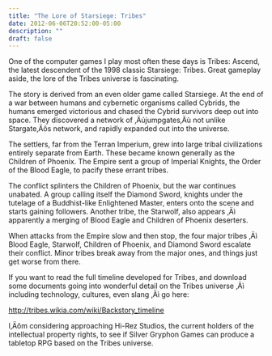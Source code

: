 ```yaml
---
title: "The Lore of Starsiege: Tribes"
date: 2012-06-06T20:52:00-05:00
description: ""
draft: false
---
```

One of the computer games I play most often these days is Tribes:
Ascend, the latest descendent of the 1998 classic Starsiege: Tribes.
Great gameplay aside, the lore of the Tribes universe is fascinating.

The story is derived from an even older game called Starsiege. At the
end of a war between humans and cybernetic organisms called Cybrids, the
humans emerged victorious and chased the Cybrid survivors deep out into
space. They discovered a network of ‚Äújumpgates‚Äù not unlike
Stargate‚Äôs network, and rapidly expanded out into the universe.

The settlers, far from the Terran Imperium, grew into large tribal
civilizations entirely separate from Earth. These became known generally
as the Children of Phoenix. The Empire sent a group of Imperial Knights,
the Order of the Blood Eagle, to pacify these errant tribes.

The conflict splinters the Children of Phoenix, but the war continues
unabated. A group calling itself the Diamond Sword, knights under the
tutelage of a Buddhist-like Enlightened Master, enters onto the scene
and starts gaining followers. Another tribe, the Starwolf, also appears
‚Äì apparently a merging of Blood Eagle and Children of Phoenix
deserters.

When attacks from the Empire slow and then stop, the four major tribes
‚Äì Blood Eagle, Starwolf, Children of Phoenix, and Diamond Sword
escalate their conflict. Minor tribes break away from the major ones,
and things just get worse from there.

If you want to read the full timeline developed for Tribes, and download
some documents going into wonderful detail on the Tribes universe ‚Äì
including technology, cultures, even slang ‚Äì go here:

<http://tribes.wikia.com/wiki/Backstory_timeline>

I‚Äôm considering approaching Hi-Rez Studios, the current holders of the
intellectual property rights, to see if Silver Gryphon Games can produce
a tabletop RPG based on the Tribes universe.